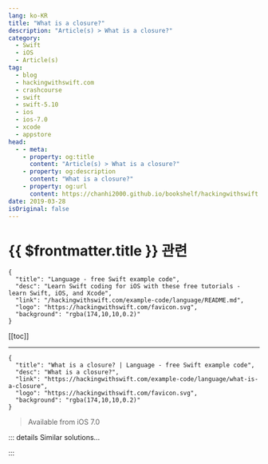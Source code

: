 ```yaml
---
lang: ko-KR
title: "What is a closure?"
description: "Article(s) > What is a closure?"
category:
  - Swift
  - iOS
  - Article(s)
tag: 
  - blog
  - hackingwithswift.com
  - crashcourse
  - swift
  - swift-5.10
  - ios
  - ios-7.0
  - xcode
  - appstore
head:
  - - meta:
    - property: og:title
      content: "Article(s) > What is a closure?"
    - property: og:description
      content: "What is a closure?"
    - property: og:url
      content: https://chanhi2000.github.io/bookshelf/hackingwithswift.com/example-code/language/what-is-a-closure.html
date: 2019-03-28
isOriginal: false
---
```


# {{ $frontmatter.title }} 관련

```component VPCard
{
  "title": "Language - free Swift example code",
  "desc": "Learn Swift coding for iOS with these free tutorials - learn Swift, iOS, and Xcode",
  "link": "/hackingwithswift.com/example-code/language/README.md",
  "logo": "https://hackingwithswift.com/favicon.svg",
  "background": "rgba(174,10,10,0.2)"
}
```

[[toc]]

---

```component VPCard
{
  "title": "What is a closure? | Language - free Swift example code",
  "desc": "What is a closure?",
  "link": "https://hackingwithswift.com/example-code/language/what-is-a-closure",
  "logo": "https://hackingwithswift.com/favicon.svg",
  "background": "rgba(174,10,10,0.2)"
}
```

> Available from iOS 7.0

<!-- TODO: 작성 -->

<!-- 
If you're here because you find closures hard, that's OK: most people find closures hard. But in truth, closures aren't actually that complicated, so I hope I can explain them to you quickly and easily.

Here's my best, simplest definition: a closure is a kind of anonymous function that gets stored as a variable so it can be called later on, and has the special ability to remember the state of your program when you used it.

Some detail:

- "Anonymous function": that is, a closure is a block of code you define, starting with { and ending with }. It's anonymous because it doesn't have a name - it doesn't need a name, because it gets stored as a variable.
<li>"Stored as a variable": yes, the closure code literally gets saved as a variable, for example, `myCode`. Whoever is storing the closure (normally one of Apple's libraries) can then "call" that variable to run your closure's code.
<li>"Called later on": once your closure has been stored away by iOS, it can be called a second later, a minute later, an hour later or never, depending on the situation. For example, when you say "run this code when my animation completes," iOS will make sure it happens at the right time.
<li>"Remember the state of your program": if your closure references some variables that you had created, Swift will automatically take a copy of those variables so they can be used later. Remember, your closure can be called 20 minutes after you created it, so being able to store the original program state is important.

The truth is that you've probably used closures without realizing it. Even a simple UIView animation call uses closures for the animations, and optionally also for the completion block. Just think of it as a chunk of code that gets called later on, and you're most of the way there.

-->

::: details Similar solutions…

<!--
/example-code/language/what-is-trailing-closure-syntax">What is trailing closure syntax? 
/example-code/language/what-is-an-escaping-closure">What is an escaping closure? 
/example-code/language/how-to-write-a-closure-that-returns-a-value">How to write a closure that returns a value 
/example-code/language/whats-the-difference-between-a-function-and-a-closure">What’s the difference between a function and a closure? 
/example-code/language/what-is-the-autoclosure-attribute">What is the autoclosure attribute?</a>
-->

:::


